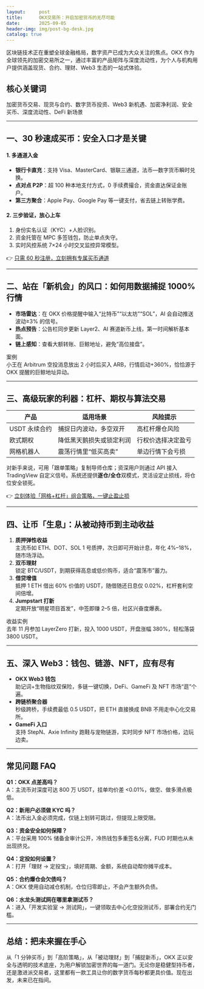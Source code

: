 ```yaml
---
layout:     post
title:      OKX交易所：开启加密货币的无尽可能
date:       2025-09-05
header-img: img/post-bg-desk.jpg
catalog: true
---
```


区块链技术正在重塑全球金融格局，数字资产已成为大众关注的焦点。OKX 作为全球领先的加密交易所之一，通过丰富的产品矩阵与深度流动性，为个人与机构用户提供涵盖现货、合约、理财、Web3 生态的一站式体验。

## 核心关键词
加密货币交易、现货与合约、数字货币投资、Web3 新机遇、加密净利润、安全买币、深度流动性、DeFi 新场景

---

## 一、30 秒速成买币：安全入口才是关键

#### 1. 多通道入金  
- **银行卡直充**：支持 Visa、MasterCard、银联三通道，法币—数字货币瞬时兑换。  
- **点对点 P2P**：超 100 种本地支付方式，0 手续费撮合，资金直达保证金账户。  
- **第三方聚合**：Apple Pay、Google Pay 等一键支付，省去链上转账学费。

#### 2. 三步验证，放心上车  
1. 身份实名认证（KYC）+人脸识别。  
2. 资金托管在 MPC 多签钱包，防止单点失守。  
3. 实时风控系统 7×24 小时交叉监控异常模型。

👉 [只需 60 秒注册，立刻拥有专属买币通道](https://okxdog.com/)

---

## 二、站在「新机会」的风口：如何用数据捕捉 1000% 行情

- **市场雷达**：在 OKX 价格提醒中输入“比特币”“以太坊”“SOL”，AI 会自动推送波动≥3% 的信号。  
- **热点预告**：公告栏同步更新 Layer2、AI 赛道新币上线，第一时间解析基本面。  
- **链上感知**：查看大额转账、巨鲸地址，避免“高位接盘”。

案例  
小王在 Arbitrum 空投消息放出 2 小时后买入 ARB，行情启动+360%，恰恰源于 OKX 提醒的巨鲸地址异动。

---

## 三、高级玩家的利器：杠杆、期权与算法交易

| 产品 | 适用场景 | 风险提示 |  
| --- | --- | --- |  
| USDT 永续合约 | 捕捉日内波动，多空双开 | 高杠杆爆仓风险 |  
| 欧式期权 | 降低黑天鹅损失或锁定利润 | 行权价选择决定盈亏 |  
| 网格机器人 | 震荡行情里“低买高卖” | 单边行情下会亏损 |

对新手来说，可用「跟单策略」复制导师仓库；资深用户则通过 API 接入 TradingView 自定义信号。系统还提供**逐仓/全仓**双模式，灵活设定止损线，将仓位安全锁死。

👉 [立刻体验「网格+杠杆」组合策略，一键止盈止损](https://okxdog.com/)

---

## 四、让币「生息」：从被动持币到主动收益

1. **质押弹性收益**  
   主流币如 ETH、DOT、SOL 1 号质押，次日即可开始计息，年化 4%–18%，随市场浮动。  
2. **双币理财**  
   锁定 BTC/USDT，到期获得高息或低价购币，适合“震荡市”蓄力。  
3. **借贷增值**  
   抵押 1 ETH 借出 60% 价值的 USDT，随借随还日息仅 0.02%，杠杆套利空间倍增。  
4. **Jumpstart 打新**  
   定期开放“明星项目首发”，中签即赚 2–5 倍，社区兴奋度爆表。

收益实例  
去年 11 月参加 LayerZero 打新，投入 1000 USDT，开盘涨幅 380%，轻松落袋 3800 USDT。

---

## 五、深入 Web3：钱包、链游、NFT，应有尽有

- **OKX Web3 钱包**  
  助记词+生物指纹双保险，多链一键切换，DeFi、GameFi 及 NFT 市场“逛”个遍。  
- **跨链桥聚合器**  
  秒级跨桥，手续费最低 0.5 USDT，把 ETH 直接换成 BNB 不用走中心化交易所。  
- **GameFi 入口**  
  支持 StepN、Axie Infinity 跑鞋与宠物链游，实时同步 NFT 市场价格，边玩边卖。

---

## 常见问题 FAQ

**Q1：OKX 点差高吗？**  
A：主流币对深度可达 800 万 USDT，挂单均价差 <0.01%，做空、做多滑点极低。

**Q2：新用户必须做 KYC 吗？**  
A：法币出入金必须完成，仅链上划转可跳过，但提现上限受限。

**Q3：资金安全如何保障？**  
A：平台采用 100% 储备金审计公开，冷热钱包多重签名分离，FUD 时期也从未出现挤兑。

**Q4：定投如何设置？**  
A：打开「理财 → 定投宝」，填好周期、金额，系统自动帮你摊平成本。

**Q5：合约爆仓会欠债吗？**  
A：OKX 使用自动减仓机制，仓位归零即止，不会产生额外负债。

**Q6：水龙头测试网在哪里拿测试币？**  
A：进入「开发实验室 → 测试网」，一键领取去中心化空投测试币，部署合约无门槛。

---

## 总结：把未来握在手心

从「1 分钟买币」到「高阶策略」，从「被动理财」到「捕捉新币」，OKX 正以安全与透明的技术底座，为用户解锁加密世界的每一道门。无论你是稳健型持币者，还是激进派交易者，这里都有一款工具让你的数字货币每秒都更具价值。现在出发，未来已在指间。